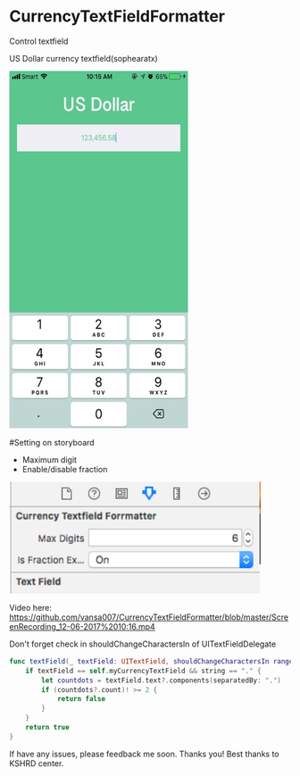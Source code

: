 # CurrencyTextFieldFormatter
Control textfield

US Dollar currency textfield(sophearatx)

<img src="https://github.com/vansa007/CurrencyTextFieldFormatter/blob/master/44611045-83D7-44EF-8521-44C9492793BB.jpg?raw=true" width=320 height=640>

#Setting on storyboard
- Maximum digit
- Enable/disable fraction

<img src="https://github.com/vansa007/CurrencyTextFieldFormatter/blob/master/Screen%20Shot%202017-12-06%20at%2010.24.50%20AM.png?raw=true" width=450 height=200>

Video here: https://github.com/vansa007/CurrencyTextFieldFormatter/blob/master/ScreenRecording_12-06-2017%2010:16.mp4

Don't forget check in shouldChangeCharactersIn of UITextFieldDelegate<br>
```swift
func textField(_ textField: UITextField, shouldChangeCharactersIn range: NSRange, replacementString string: String) -> Bool {
    if textField == self.myCurrencyTextField && string == "." {
        let countdots = textField.text?.components(separatedBy: ".")
        if (countdots?.count)! >= 2 {
            return false
        }
    }
    return true
}
```

If have any issues, please feedback me soon. Thanks you!
Best thanks to KSHRD center.

